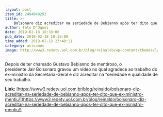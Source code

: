 ```yaml
---
layout: post
item_id: 2494949293
title: >-
    Bolsonaro diz acreditar na seriedade de Bebianno após ter dito que ex-ministro mentiu
author: Tatu D'Oquei
date: 2019-02-18 18:38:00
pub_date: 2019-02-18 18:38:00
time_added: 2019-02-18 23:48:11
category: avisamos
image: http://www3.redetv.uol.com.br/blog/reinaldo/wp-content/themes/layout/assets/images/reinaldo-thumb.jpg
---
```


Depois de ter chamado Gustavo Bebianno de mentiroso, o presidente Jair Bolsonaro gravou um vídeo no qual agradece ao trabalho do ex-ministro da Secretaria-Geral e diz acreditar na “seriedade e qualidade de seu trabalho.

**Link:** [https://www3.redetv.uol.com.br/blog/reinaldo/bolsonaro-diz-acreditar-na-seriedade-de-bebianno-apos-ter-dito-que-ex-ministro-mentiu/](https://www3.redetv.uol.com.br/blog/reinaldo/bolsonaro-diz-acreditar-na-seriedade-de-bebianno-apos-ter-dito-que-ex-ministro-mentiu/)


